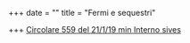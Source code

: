 +++
date = ""
title = "Fermi e sequestri"

+++
[Circolare 559 del 21/1/19 min Interno sives](https://d8f6e268-ce60-4e3e-a93b-b4337e8d31b6.filesusr.com/ugd/a50911_3b18c2a7ef804ec49f3d906836fa1471.pdf)